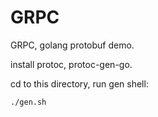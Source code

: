 # GRPC

GRPC, golang protobuf demo.

install protoc, protoc-gen-go.

cd to this directory, run gen shell:

```
./gen.sh
```
